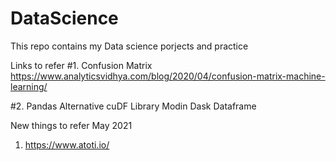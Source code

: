# DataScience
This repo contains my Data science porjects and practice

Links to refer
#1. Confusion Matrix
https://www.analyticsvidhya.com/blog/2020/04/confusion-matrix-machine-learning/

#2. Pandas Alternative
cuDF Library
Modin
Dask Dataframe

New things to refer
May 2021
1. https://www.atoti.io/
